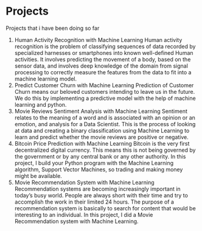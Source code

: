 # Projects
Projects that i have been doing so far
1. Human Activity Recognition with Machine Learning
Human activity recognition is the problem of classifying sequences of data recorded by specialized harnesses or smartphones into known well-defined Human activities.
It involves predicting the movement of a body, based on the sensor data, and involves deep knowledge of the domain from signal processing to correctly measure the features from the data to fit into a machine learning model.
2. Predict Customer Churn with Machine Learning
Prediction of Customer Churn means our beloved customers intending to leave us in the future. We do this by implementing a predictive model with the help of machine learning and python. 
3. Movie Reviews Sentiment Analysis with Machine Learning
Sentiment relates to the meaning of a word and is associated with an opinion or an emotion, and analysis for a Data Scientist.
This is the process of looking at data and creating a binary classification using Machine Learning to learn and predict whether the movie reviews are positive or negative.
4. Bitcoin Price Prediction with Machine Learning
Bitcoin is the very first decentralized digital currency. This means this is not being governed by the government or by any central bank or any other authority.
In this project, I build your Python program with the Machine Learning algorithm, Support Vector Machines, so trading and making money might be available.
5. Movie Recommendation System with Machine Learning
Recommendation systems are becoming increasingly important in today’s busy world. People are always short with their time and try to accomplish the work in their limited 24 hours.
The purpose of a recommendation system is basically to search for content that would be interesting to an individual. In this project, I did a Movie Recommendation system with Machine Learning.
